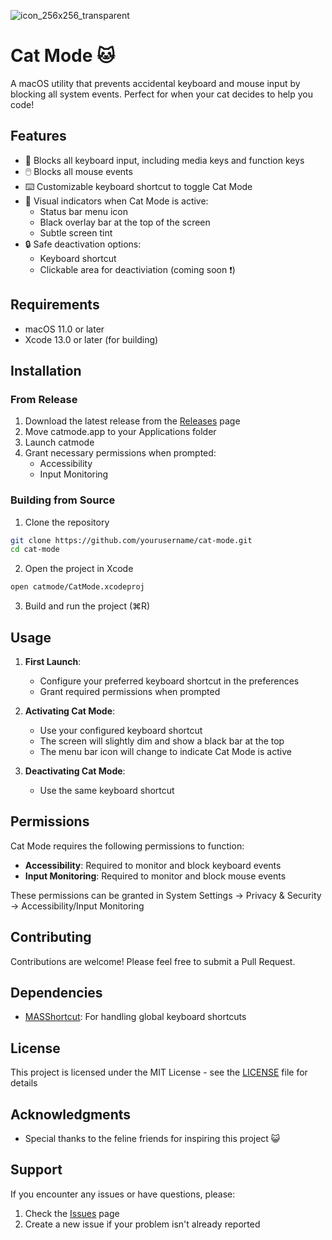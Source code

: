 ![icon_256x256_transparent](https://github.com/user-attachments/assets/d33edfbf-ba4d-49e3-b8b2-cd2ce1770929)

# Cat Mode 🐱

A macOS utility that prevents accidental keyboard and mouse input by blocking all system events. Perfect for when your cat decides to help you code!

## Features

- 🚫 Blocks all keyboard input, including media keys and function keys
- 🖱️ Blocks all mouse events
- ⌨️ Customizable keyboard shortcut to toggle Cat Mode
- 🎨 Visual indicators when Cat Mode is active:
  - Status bar menu icon
  - Black overlay bar at the top of the screen
  - Subtle screen tint
- 🔒 Safe deactivation options:
  - Keyboard shortcut
  - Clickable area for deactiviation (coming soon ❗)

## Requirements

- macOS 11.0 or later
- Xcode 13.0 or later (for building)

## Installation

### From Release

1. Download the latest release from the [Releases](https://github.com/christianolander/cat-mode/releases) page
2. Move catmode.app to your Applications folder
3. Launch catmode
4. Grant necessary permissions when prompted:
   - Accessibility
   - Input Monitoring

### Building from Source

1. Clone the repository

```bash
git clone https://github.com/yourusername/cat-mode.git
cd cat-mode
```

2. Open the project in Xcode

```bash
open catmode/CatMode.xcodeproj
```

3. Build and run the project (⌘R)

## Usage

1. **First Launch**:

   - Configure your preferred keyboard shortcut in the preferences
   - Grant required permissions when prompted

2. **Activating Cat Mode**:

   - Use your configured keyboard shortcut
   - The screen will slightly dim and show a black bar at the top
   - The menu bar icon will change to indicate Cat Mode is active

3. **Deactivating Cat Mode**:
   - Use the same keyboard shortcut

## Permissions

Cat Mode requires the following permissions to function:

- **Accessibility**: Required to monitor and block keyboard events
- **Input Monitoring**: Required to monitor and block mouse events

These permissions can be granted in System Settings → Privacy & Security → Accessibility/Input Monitoring

## Contributing

Contributions are welcome! Please feel free to submit a Pull Request.

## Dependencies

- [MASShortcut](https://github.com/shpakovski/MASShortcut): For handling global keyboard shortcuts

## License

This project is licensed under the MIT License - see the [LICENSE](LICENSE) file for details

## Acknowledgments

- Special thanks to the feline friends for inspiring this project 😺

## Support

If you encounter any issues or have questions, please:

1. Check the [Issues](https://github.com/yourusername/cat-mode/issues) page
2. Create a new issue if your problem isn't already reported
